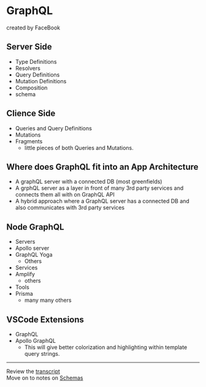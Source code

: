 # GraphQL
created by FaceBook

## Server Side

- Type Definitions
- Resolvers
- Query Definitions
- Mutation Definitions
- Composition
- schema

## Clience Side
 
- Queries and Query Definitions
- Mutations
- Fragments
    - little pieces of both Queries and Mutations. 

## Where does GraphQL fit into an App Architecture

- A graphQL server with a connected DB (most greenfields)
- A grphQL server as a layer in front of many 3rd party services and connects them all with on GraphQL API
- A hybrid approach where a GraphQL server has a connected DB and also communicates with 3rd party services

## Node GraphQL

- Servers
- Apollo server
- GraphQL Yoga
    - Others
- Services
- Amplify
    - others
- Tools
- Prisma
    - many many others

## VSCode Extensions
- GraphQL
- Apollo GraphQL
    - This will give better colorization and highlighting within template query strings. 

---

Review the [transcript](../05-transcripts/00-introduction.txt)  
Move on to notes on [Schemas](01-schemas.md)